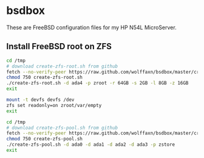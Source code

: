 # bsdbox

These are FreeBSD configuration files for my HP N54L MicroServer.

## Install FreeBSD root on ZFS

```bash
cd /tmp
# download create-zfs-root.sh from github
fetch --no-verify-peer https://raw.github.com/wolffaxn/bsdbox/master/create-zfs-root.sh
chmod 750 create-zfs-root.sh
./create-zfs-root.sh -d ada4 -p zroot -r 64GB -s 2GB -l 8GB -z 16GB
exit
```

```bash
mount -t devfs devfs /dev
zfs set readonly=on zroot/var/empty
exit
```

```bash
cd /tmp
# download create-zfs-pool.sh from github
fetch --no-verify-peer https://raw.github.com/wolffaxn/bsdbox/master/create-zfs-pool.sh
chmod 750 create-zfs-pool.sh
./create-zfs-pool.sh -d ada0 -d ada1 -d ada2 -d ada3 -p zstore
exit
```
